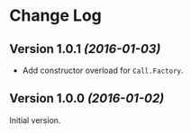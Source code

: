 Change Log
==========

Version 1.0.1 *(2016-01-03)*
----------------------------

 * Add constructor overload for `Call.Factory`.


Version 1.0.0 *(2016-01-02)*
----------------------------

Initial version.
